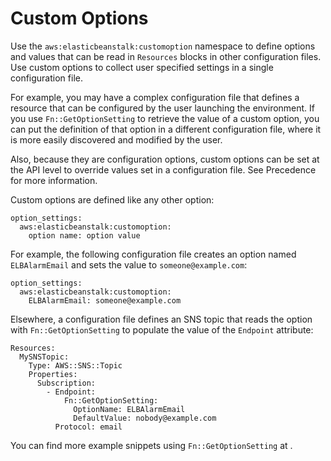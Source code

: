 # Custom Options<a name="configuration-options-custom"></a>

Use the `aws:elasticbeanstalk:customoption` namespace to define options and values that can be read in `Resources` blocks in other configuration files\. Use custom options to collect user specified settings in a single configuration file\.

For example, you may have a complex configuration file that defines a resource that can be configured by the user launching the environment\. If you use `Fn::GetOptionSetting` to retrieve the value of a custom option, you can put the definition of that option in a different configuration file, where it is more easily discovered and modified by the user\.

Also, because they are configuration options, custom options can be set at the API level to override values set in a configuration file\. See Precedence for more information\.

Custom options are defined like any other option:

```
option_settings:
  aws:elasticbeanstalk:customoption:
    option name: option value
```

For example, the following configuration file creates an option named `ELBAlarmEmail` and sets the value to `someone@example.com`:

```
option_settings:
  aws:elasticbeanstalk:customoption:
    ELBAlarmEmail: someone@example.com
```

Elsewhere, a configuration file defines an SNS topic that reads the option with `Fn::GetOptionSetting` to populate the value of the `Endpoint` attribute:

```
Resources:
  MySNSTopic:
    Type: AWS::SNS::Topic
    Properties:
      Subscription:
        - Endpoint: 
            Fn::GetOptionSetting:
              OptionName: ELBAlarmEmail
              DefaultValue: nobody@example.com
          Protocol: email
```

You can find more example snippets using `Fn::GetOptionSetting` at \.
